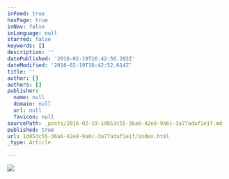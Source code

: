 ```yaml
---
inFeed: true
hasPage: true
inNav: false
inLanguage: null
starred: false
keywords: []
description: ''
datePublished: '2016-02-19T16:42:56.202Z'
dateModified: '2016-02-19T16:42:52.614Z'
title: ''
author: []
authors: []
publisher:
  name: null
  domain: null
  url: null
  favicon: null
sourcePath: _posts/2016-02-19-1d853c55-36a6-42e8-9a6c-3a77adaf1e1f.md
published: true
url: 1d853c55-36a6-42e8-9a6c-3a77adaf1e1f/index.html
_type: Article

---
```

![](https://the-grid-user-content.s3-us-west-2.amazonaws.com/a5ec9c08-e3f6-4c2b-8b65-91c7fd08e58a.png)